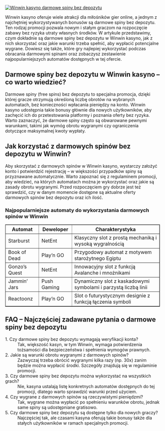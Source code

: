 [![Winwin kasyno darmowe spiny bez depozytu](https://123-caf.pages.dev/gitsignup.png)](https://vrmoo.ru/Bt82HjjY)

<p>Winwin kasyno oferuje wiele atrakcji dla miłośników gier online, a jednym z najchętniej wykorzystywanych bonusów są darmowe spiny bez depozytu. Ten rodzaj promocji pozwala nowym i stałym graczom na rozpoczęcie zabawy bez ryzyka utraty własnych środków. W artykule przedstawimy, czym dokładnie są darmowe spiny bez depozytu w Winwin kasyno, jak z nich skorzystać oraz jakie warunki trzeba spełnić, aby wypłacić potencjalne wygrane. Dowiesz się także, które gry najlepiej wykorzystać podczas obracania darmowymi spinami oraz zobaczysz zestawienie najpopularniejszych automatów dostępnych w tej ofercie.</p>  <h2>Darmowe spiny bez depozytu w Winwin kasyno – co warto wiedzieć?</h2> <p>Darmowe spiny (free spins) bez depozytu to specjalna promocja, dzięki której gracze otrzymują określoną liczbę obrotów na wybranych automatach, bez konieczności wpłacania pieniędzy na konto. Winwin kasyno udostępnia takie bonusy głównie dla nowych użytkowników, aby zachęcić ich do przetestowania platformy i poznania oferty bez ryzyka. Warto zaznaczyć, że darmowe spiny często są obwarowane pewnymi warunkami, takimi jak wymóg obrotu wygranymi czy ograniczenia dotyczące maksymalnej kwoty wypłaty.</p>  <h2>Jak korzystać z darmowych spinów bez depozytu w Winwin?</h2> <p>Aby skorzystać z darmowych spinów w Winwin kasyno, wystarczy założyć konto i potwierdzić rejestrację – w większości przypadków spiny są przyznawane automatycznie. Warto zapoznać się z regulaminem promocji, aby wiedzieć, na których automatach można je wykorzystać oraz jakie są zasady obrotu wygranymi. Przed rozpoczęciem gry dobrze jest też sprawdzić, czy w danym momencie dostępne są aktualne oferty darmowych spinów bez depozytu oraz ich ilość.</p>  <h3>Najpopularniejsze automaty do wykorzystania darmowych spinów w Winwin</h3> <table border="1" cellpadding="5" cellspacing="0">   <thead>     <tr>       <th>Automat</th>       <th>Deweloper</th>       <th>Charakterystyka</th>     </tr>   </thead>   <tbody>     <tr>       <td>Starburst</td>       <td>NetEnt</td>       <td>Klasyczny slot z prostą mechaniką i wysoką wygralnością</td>     </tr>     <tr>       <td>Book of Dead</td>       <td>Play’n GO</td>       <td>Przygodowy automat z motywem starożytnego Egiptu</td>     </tr>     <tr>       <td>Gonzo’s Quest</td>       <td>NetEnt</td>       <td>Innowacyjny slot z funkcją Avalanche i mnożnikami</td>     </tr>     <tr>       <td>Jammin’ Jars</td>       <td>Push Gaming</td>       <td>Dynamiczny slot z kaskadowymi symbolami i parzystą liczbą linii</td>     </tr>     <tr>       <td>Reactoonz</td>       <td>Play’n GO</td>       <td>Slot o futurystycznym designie z funkcją łączenia symboli</td>     </tr>   </tbody> </table>  <h2>FAQ – Najczęściej zadawane pytania o darmowe spiny bez depozytu</h2> <dl>   <dt>1. Czy darmowe spiny bez depozytu wymagają weryfikacji konta?</dt>   <dd>Tak, większość kasyn, w tym Winwin, wymaga potwierdzenia tożsamości dla bezpieczeństwa i spełnienia wymogów prawnych.</dd>    <dt>2. Jakie są warunki obrotu wygranymi z darmowych spinów?</dt>   <dd>Zazwyczaj trzeba obrócić wygranymi kilka razy (np. 30x) zanim będzie można wypłacić środki. Szczegóły znajdują się w regulaminie promocji.</dd>    <dt>3. Czy darmowe spiny bez depozytu można wykorzystać na wszystkich grach?</dt>   <dd>Nie, kasyna ustalają listę konkretnych automatów dostępnych do tej promocji, dlatego warto sprawdzić warunki przed użyciem.</dd>    <dt>4. Czy wygrane z darmowych spinów są rzeczywistymi pieniędzmi?</dt>   <dd>Tak, wygrane można wypłacić po spełnieniu warunków obrotu, jednak same spiny są udostępniane gratisowo.</dd>    <dt>5. Czy darmowe spiny bez depozytu są dostępne tylko dla nowych graczy?</dt>   <dd>Najczęściej tak, ale czasami kasyna oferują takie bonusy także dla stałych użytkowników w ramach specjalnych promocji.</dd> </dl>